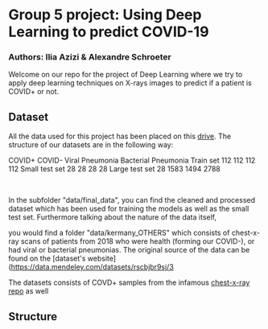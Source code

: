 # Group 5 project: Using Deep Learning to predict COVID-19
### Authors: Ilia Azizi & Alexandre Schroeter
Welcome on our repo for the project of Deep Learning where we try to apply deep learning techniques on X-rays images to predict if a patient is COVID+ or not. 

## Dataset
All the data used for this project has been placed on this [drive](https://drive.google.com/open?id=128hxYxQ8kVEkSkVGikueiqBxWTmDIW2h). The structure of our datasets are in the following way:

<thead>
  <tr>
    <th class="tg-i7a5"; width = 20%></th>
    <th class="tg-5x9q"; width = 10%>COVID+</th>
    <th class="tg-5x9q"; width = 10%>COVID-</th>
    <th class="tg-5x9q"; width = 10%>Viral Pneumonia</th>
    <th class="tg-5x9q"; width = 10%>Bacterial Pneumonia</th>
  </tr>
</thead>
<tbody>
  <tr>
    <td class="tg-i7a5">Train set</td>
    <td class="tg-3zvv">112</td>
    <td class="tg-3zvv">112</td>
    <td class="tg-3zvv">112</td>
    <td class="tg-3zvv">112</td>
  </tr>
  <tr>
    <td class="tg-i7a5">Small test set</td>
    <td class="tg-3zvv">28</td>
    <td class="tg-3zvv">28</td>
    <td class="tg-3zvv">28</td>
    <td class="tg-3zvv">28</td>
  </tr>
  <tr>
    <td class="tg-i7a5">Large test set</td>
    <td class="tg-3zvv">28</td>
    <td class="tg-3zvv">1583</td>
    <td class="tg-3zvv">1494</td>
    <td class="tg-3zvv">2788</td>
  </tr>
</tbody>
</table>
</center>

&nbsp;
&nbsp;

In the subfolder "data/final_data", you can find the cleaned and processed dataset which has been used for training the models as well as the small test set. Furthermore talking about the nature of the data itself, 

you would find a folder "data/kermany_OTHERS" which consists of chest-x-ray scans of patients from 2018  who were health (forming our COVID-), or had viral or bacterial pneumonias. The original source of the data can be found on the [dataset's website](https://data.mendeley.com/datasets/rscbjbr9sj/3

The datasets consists of COVD+ samples from the infamous [chest-x-ray repo](https://github.com/ieee8023/covid-chestxray-dataset) as well 

## Structure

